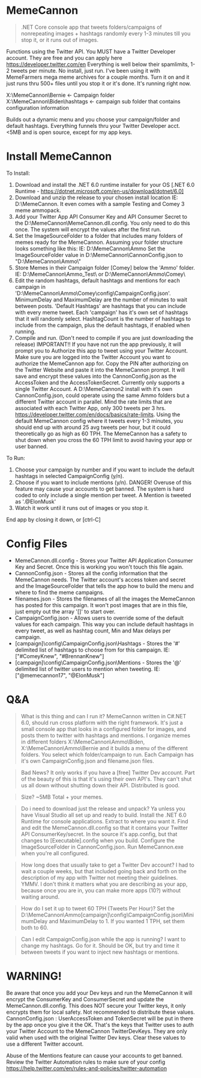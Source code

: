 # MemeCannon
>.NET Core console app that tweets folders/campaigns of nonrepeating images + hashtags randomly every 1-3 minutes till you stop it, or it runs out of images.

Functions using the Twitter API. You MUST have a Twitter Developer account. They are free and you can apply here https://developer.twitter.com/en 
Everything is well below their spamlimits, 1-2 tweets per minute. No install, just run. I've been using it with MemeFarmers mega meme archives for a couple months. Turn it on and it just runs thru 500+ files until you stop it or it's done. It's running right now.

X:\MemeCannon\Bernie <- Campaign folder
X:\MemeCannon\Biden\hashtags <- campaign sub folder that contains configuration information

Builds out a dynamic menu and you choose your campaign/folder and default hashtags. 
Everything funnels thru your Twitter Developer acct. <5MB and is open source, except for my app keys.

# Install MemeCannon
To Install:
1) Download and install the .NET 6.0 runtime installer for your OS [.NET 6.0 Runtime - https://dotnet.microsoft.com/en-us/download/dotnet/6.0]
2) Download and unzip the release to your chosen install location IE: D:\MemeCannon. It even comes with a sample Testing and Comey 3 meme ammopack.
3) Add your Twitter App API Consumer Key and API Consumer Secret to the D:\MemeCannon\MemeCannon.dll.config. You only need to do this once. The system will encrypt the values after the first run.
4) Set the ImageSourceFolder to a folder that includes many folders of memes ready for the MemeCannon. Assuming your folder structure looks something like this:
 IE: D:\MemeCannon\Ammo
 Set the ImageSourceFolder value in D:\MemeCannon\CannonConfig.json to "D:\\MemeCannon\\Ammo\\"
5) Store Memes in their Campaign folder [Comey] below the 'Ammo' folder. IE: D:\MemeCannon\Ammo\_Test\ or D:\MemeCannon\Ammo\Comey\
6) Edit the random hashtags, default hashtags and mentions for each campaign in 'D:\MemeCannon\Ammo\Comey\config\CampaignConfig.json'. MinimumDelay and MaximumDelay are the number of minutes to wait between posts. 
 'Default Hashtags' are hashtags that you can include with every meme tweet. Each 'campaign' has it's own set of hashtags that it will randomly select. HashtagCount is the number of hashtags to include from the campaign, plus the default hashtags, if enabled when running.
7) Compile and run. (Don't need to compile if you are just downloading the release)
IMPORTANT!! If you have not run the app previously, it will prompt you to Authorize this app to tweet using your Twitter Account. Make sure you are logged into the Twitter Account you want to authorize the MemeCannon app for. Copy the PIN after authorizing on the Twitter Website and paste it into the MemeCannon prompt. It will save and encrypt these values into the CannonConfig.json as the AccessToken and the AccessTokenSecret. Currently only supports a single Twitter Account. A D:\MemeCannon2 install with it's own CannonConfig.json, could operate using the same Ammo folders but a different Twitter account in parallel. Mind the rate limits that are associated with each Twitter App, only 300 tweets per 3 hrs. https://developer.twitter.com/en/docs/basics/rate-limits. Using the default MemeCannon config where it tweets every 1-3 minutes, you should end up with around 25 avg tweets per hour, but it could theoretically go as high as 60 TPH. The MemeCannon has a safety to shut down when you cross the 60 TPH limit to avoid having your app or user banned.

To Run:
1) Choose your campaign by number and if you want to include the default hashtags in selected CampaignConfig (y/n).
2) Choose if you want to include mentions (y/n). DANGER! Overuse of this feature may cause your accounts to get banned. The system is hard coded to only include a single mention per tweet. A Mention is tweeted as '.@ElonMusk'
3) Watch it work until it runs out of images or you stop it. 

End app by closing it down, or [ctrl-C]

# Config Files
* MemeCannon.dll.config - Stores your Twitter API Application Consumer Key and Secret. Once this is working you won't touch this file again.
* CannonConfig.json - Stores all the config information that the MemeCannon needs. The Twitter account's access token and secret and the ImageSourceFolder that tells the app how to build the menu and where to find the meme campaigns.
* filenames.json - Stores the filenames of all the images the MemeCannon has posted for this campaign. It won't post images that are in this file, just empty out the  array '[]' to start over. 
* CampaignConfig.json - Allows users to override some of the default values for each campaign. This way you can include default hashtags in every tweet, as well as hashtag count, Min and Max delays per campaign.
* [campaign]\config\CampaignConfig.json\Hashtags - Stores the '#' delimited list of hashtags to choose from for this campaign. IE: ["#ComeyKnew", "#BrennanKnew"]
* [campaign]\config\CampaignConfig.json\Mentions - Stores the '@' delimited list of twitter users to mention when tweeting. IE: ["@memecannon17", "@ElonMusk"]

# Q&A
>What is this thing and can I run it? 
MemeCannon written in C#.NET 6.0, should run cross platform with the right framework. It's just a small console app that looks in a configured folder for images, and posts them to twitter with hashtags and mentions. I organize memes in different folders X:\MemeCannon\Ammo\Biden, X:\MemeCannon\Ammo\Bernie and it builds a menu of the different folders. You select which folder/campaign to run. Each Campaign has it's own CampaignConfig.json and filename.json files.

>Bad News?
It only works if you have a [free] Twitter Dev account. Part of the beauty of this is that it's using their own API's. They can't shut us all down without shutting down their API. Distributed is good.

>Size?
~5MB Total + your memes.

>Do i need to download just the release and unpack?
Ya unless you have Visual Studio all set up and ready to build. Install the .NET 6.0 Runtime for console applications. Extract to where you want it. Find and edit the MemeCannon.dll.config so that it contains your Twitter API ConsumerKey/secret. In the source it's app.config, but that changes to [Executable].config when you build. Configure the ImageSourceFolder in CannonConfig.json. Run MemeCannon.exe when you're all configured.

>How long does that usually take to get a Twitter Dev account?
I had to wait a couple weeks, but that included going back and forth on the description of my app with Twitter not meeting their guidelines. YMMV. I don't think it matters what you are describing as your app, because once you are in, you can make more apps (10?) without waiting around.

>How do I set it up to tweet 60 TPH (Tweets Per Hour)?
Set the D:\MemeCannon\Ammo\[campaign]\config\CampaignConfig.json\MinimumDelay and MaximumDelay to 1. If you wanted 1 TPH, set them both to 60.

>Can I edit CampaignConfig.json while the app is running? I want to change my hashtags. 
Go for it. Should be OK, but try and time it between tweets if you want to inject new hashtags or mentions.

# WARNING!
Be aware that once you add your Dev keys and run the MemeCannon it will encrypt the ConsumerKey and ConsumerSecret and update the MemeCannon.dll.config. This does NOT secure your Twitter keys, it only encrypts them for local safety. Not recommended to distribute these values.
CannonConfig.json : UserAccessToken and TokenSecret will be put in there by the app once you give it the OK. That's the keys that Twitter uses to auth your Twitter Account to the MemeCannon TwitterDevKeys. They are only valid when used with the original Twitter Dev keys. Clear these values to use a different Twitter account.

Abuse of the Mentions feature can cause your accounts to get banned. Review the Twitter Automation rules to make sure of your config
https://help.twitter.com/en/rules-and-policies/twitter-automation
